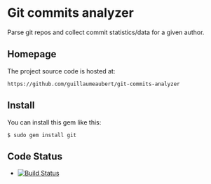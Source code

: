 # Git commits analyzer

Parse git repos and collect commit statistics/data for a given author.


## Homepage

The project source code is hosted at:

	https://github.com/guillaumeaubert/git-commits-analyzer


## Install

You can install this gem like this:

	$ sudo gem install git


## Code Status

* [![Build Status](https://api.travis-ci.org/guillaumeaubert/git-commits-analyzer.png)](https://travis-ci.org/guillaumeaubert/git-commits-analyzer)
